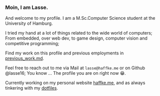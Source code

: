 ### Moin, I am  Lasse.

And welcome to my profile. I am a M.Sc.Computer Science student at the University of Hamburg.

I tried my hand at a lot of things related to the wide world of computers;   
From embedded, over web dev, to game design, computer vision and competitive programming;


Find my work on this profile and previous employments in [previous_work.md](./previous_work.md).

Feel free to reach out to me via Mail at `lasse@haffke.me` or on Github @lasse16; You know ... The profile you are on right now 😁.  

Currently working on my personal website [haffke.me](https://haffke.me), and as always tinkering with my [dotfiles](https://github.com/lasse16/dotfiles).
